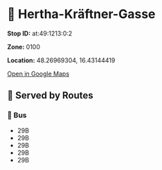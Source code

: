 # 🚉 Hertha-Kräftner-Gasse


**Stop ID:** at:49:1213:0:2

**Zone:** 0100

**Location:** 48.26969304, 16.43144419

[Open in Google Maps](https://www.google.com/maps?q=48.26969304,16.43144419)

## 🚆 Served by Routes

### 🚌 Bus
- 29B
- 29B
- 29B
- 29B
- 29B